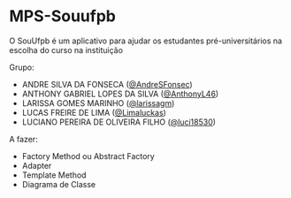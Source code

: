 # MPS-Souufpb
O SouUfpb é um aplicativo para ajudar os estudantes pré-universitários na escolha do curso na instituição

Grupo:
 - ANDRE SILVA DA FONSECA ([@AndreSFonsec](https://github.com/AndreSFonsec))
 - ANTHONY GABRIEL LOPES DA SILVA ([@AnthonyL46](https://github.com/AnthonyL46))
 - LARISSA GOMES MARINHO ([@larissagm](https://github.com/larissagm))
 - LUCAS FREIRE DE LIMA ([@Limaluckas](https://github.com/LimaLuckas))
 - LUCIANO PEREIRA DE OLIVEIRA FILHO ([@luci18530](https://github.com/luci18530))

A fazer:

 - Factory Method ou Abstract Factory
 - Adapter
 - Template Method
 - Diagrama de Classe
 
